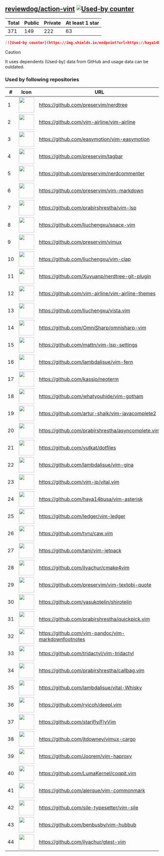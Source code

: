 





## [reviewdog/action-vint](https://github.com/reviewdog/action-vint) [![Used-by counter](https://img.shields.io/endpoint?url=https://haya14busa.github.io/github-used-by/data/reviewdog/action-vint/shieldsio.json)](https://github.com/haya14busa/github-used-by/tree/main/repo/reviewdog/action-vint)

| Total | Public | Private | At least 1 star
| ----- | ------ | ------- | ---------------
| 371 | 149 | 222 | 63 |

```md
[![Used-by counter](https://img.shields.io/endpoint?url=https://haya14busa.github.io/github-used-by/data/reviewdog/action-vint/shieldsio.json)](https://github.com/haya14busa/github-used-by/tree/main/repo/reviewdog/action-vint)
```

> [!CAUTION]
> It uses dependents (Used-by) data from GitHub and usage data can be outdated.

### Used by following repositories

| # | Icon | URL | Stars |
| -- | -- | -- | -- | 
|1|<img src="https://github.com/preservim.png" width=50 height=50>|https://github.com/preservim/nerdtree|19983|
|2|<img src="https://github.com/vim-airline.png" width=50 height=50>|https://github.com/vim-airline/vim-airline|17920|
|3|<img src="https://github.com/easymotion.png" width=50 height=50>|https://github.com/easymotion/vim-easymotion|7667|
|4|<img src="https://github.com/preservim.png" width=50 height=50>|https://github.com/preservim/tagbar|6207|
|5|<img src="https://github.com/preservim.png" width=50 height=50>|https://github.com/preservim/nerdcommenter|5011|
|6|<img src="https://github.com/preservim.png" width=50 height=50>|https://github.com/preservim/vim-markdown|4771|
|7|<img src="https://github.com/prabirshrestha.png" width=50 height=50>|https://github.com/prabirshrestha/vim-lsp|3303|
|8|<img src="https://github.com/liuchengxu.png" width=50 height=50>|https://github.com/liuchengxu/space-vim|2857|
|9|<img src="https://github.com/preservim.png" width=50 height=50>|https://github.com/preservim/vimux|2265|
|10|<img src="https://github.com/liuchengxu.png" width=50 height=50>|https://github.com/liuchengxu/vim-clap|2133|
|11|<img src="https://github.com/Xuyuanp.png" width=50 height=50>|https://github.com/Xuyuanp/nerdtree-git-plugin|2089|
|12|<img src="https://github.com/vim-airline.png" width=50 height=50>|https://github.com/vim-airline/vim-airline-themes|2075|
|13|<img src="https://github.com/liuchengxu.png" width=50 height=50>|https://github.com/liuchengxu/vista.vim|1940|
|14|<img src="https://github.com/OmniSharp.png" width=50 height=50>|https://github.com/OmniSharp/omnisharp-vim|1761|
|15|<img src="https://github.com/mattn.png" width=50 height=50>|https://github.com/mattn/vim-lsp-settings|1377|
|16|<img src="https://github.com/lambdalisue.png" width=50 height=50>|https://github.com/lambdalisue/vim-fern|1335|
|17|<img src="https://github.com/kassio.png" width=50 height=50>|https://github.com/kassio/neoterm|1330|
|18|<img src="https://github.com/whatyouhide.png" width=50 height=50>|https://github.com/whatyouhide/vim-gotham|1281|
|19|<img src="https://github.com/artur-shaik.png" width=50 height=50>|https://github.com/artur-shaik/vim-javacomplete2|971|
|20|<img src="https://github.com/prabirshrestha.png" width=50 height=50>|https://github.com/prabirshrestha/asyncomplete.vim|961|
|21|<img src="https://github.com/yutkat.png" width=50 height=50>|https://github.com/yutkat/dotfiles|885|
|22|<img src="https://github.com/lambdalisue.png" width=50 height=50>|https://github.com/lambdalisue/vim-gina|689|
|23|<img src="https://github.com/vim-jp.png" width=50 height=50>|https://github.com/vim-jp/vital.vim|583|
|24|<img src="https://github.com/haya14busa.png" width=50 height=50>|https://github.com/haya14busa/vim-asterisk|397|
|25|<img src="https://github.com/ledger.png" width=50 height=50>|https://github.com/ledger/vim-ledger|381|
|26|<img src="https://github.com/tyru.png" width=50 height=50>|https://github.com/tyru/caw.vim|379|
|27|<img src="https://github.com/tani.png" width=50 height=50>|https://github.com/tani/vim-jetpack|341|
|28|<img src="https://github.com/ilyachur.png" width=50 height=50>|https://github.com/ilyachur/cmake4vim|131|
|29|<img src="https://github.com/preservim.png" width=50 height=50>|https://github.com/preservim/vim-textobj-quote|124|
|30|<img src="https://github.com/yasukotelin.png" width=50 height=50>|https://github.com/yasukotelin/shirotelin|91|
|31|<img src="https://github.com/prabirshrestha.png" width=50 height=50>|https://github.com/prabirshrestha/quickpick.vim|78|
|32|<img src="https://github.com/vim-pandoc.png" width=50 height=50>|https://github.com/vim-pandoc/vim-markdownfootnotes|41|
|33|<img src="https://github.com/tridactyl.png" width=50 height=50>|https://github.com/tridactyl/vim-tridactyl|37|
|34|<img src="https://github.com/prabirshrestha.png" width=50 height=50>|https://github.com/prabirshrestha/callbag.vim|29|
|35|<img src="https://github.com/lambdalisue.png" width=50 height=50>|https://github.com/lambdalisue/vital-Whisky|29|
|36|<img src="https://github.com/ryicoh.png" width=50 height=50>|https://github.com/ryicoh/deepl.vim|28|
|37|<img src="https://github.com/starifly.png" width=50 height=50>|https://github.com/starifly/FlyVim|24|
|38|<img src="https://github.com/jtdowney.png" width=50 height=50>|https://github.com/jtdowney/vimux-cargo|24|
|39|<img src="https://github.com/Joorem.png" width=50 height=50>|https://github.com/Joorem/vim-haproxy|21|
|40|<img src="https://github.com/LumaKernel.png" width=50 height=50>|https://github.com/LumaKernel/coqpit.vim|10|
|41|<img src="https://github.com/alerque.png" width=50 height=50>|https://github.com/alerque/vim-commonmark|9|
|42|<img src="https://github.com/sile-typesetter.png" width=50 height=50>|https://github.com/sile-typesetter/vim-sile|9|
|43|<img src="https://github.com/benbusby.png" width=50 height=50>|https://github.com/benbusby/vim-hubbub|6|
|44|<img src="https://github.com/ilyachur.png" width=50 height=50>|https://github.com/ilyachur/gtest-vim|5|
